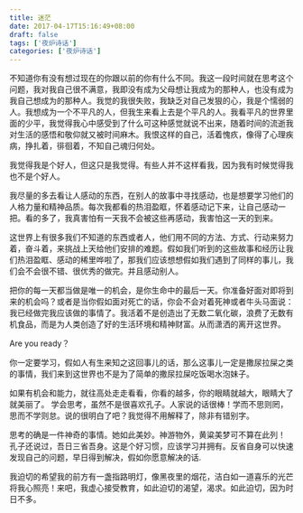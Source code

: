 ```yaml
---
title: 迷茫
date: 2017-04-17T15:16:49+08:00 
draft: false
tags: ['夜炉诗话']
categories: ['夜炉诗话']
---
```


不知道你有没有想过现在的你跟以前的你有什么不同。我这一段时间就在思考这个问题，我对我自己很不满意，我即没有成为父母想让我成为的那种人，也没有成为我自己想成为的那种人。我觉的我很失败，我缺乏对自己发狠的心，我是个懦弱的人。我想成为一个不平凡的人，但我生来看上去是个平凡的人。我看平凡的世界里面的少平，我觉得我心中感受到了什么可这种感觉就说不出来，随着时间的流逝我对生活的感悟和敬仰就又被时间麻木。我恨这样的自己，活着愧疚，像得了心理疾病，挣扎着，徘徊着，不知自己魂归何处。
<!-- more -->
我觉得我是个好人，但这只是我觉得。有些人并不这样看我，因为我有时候觉得我也不是个好人。  

我尽量的多去看让人感动的东西，在别人的故事中寻找感动，也是想要学习他们的人格力量和精神品质。每次我都看的热泪盈眶，怀着感动记下来，让自己感动一把。看的多了，我真害怕有一天我不会被这些再感动，我害怕这一天的到来。   

这世界上有很多我们不知道的东西或者人，他们用不同的方法、方式、行动来努力着，奋斗着，来挑战上天给他们安排的难题。假如我们听到的这些故事和经历让我们热泪盈眶、感动的稀里哗啦了，那我们应该想想假如我们遇到了同样的事儿，我们会不会很不错、很优秀的做完。并且感动别人。
 
把你的每一天都当做是唯一的机会，是你生命中的最后一天。你准备好面对即将到来的机会吗？或者是当你假如面对死亡的话，你会不会对着死神或者牛头马面说：我已经做完我应该做的事情了。我活着不是创造出了无数二氧化碳，浪费了无数有机食品，而是为人类创造了好的生活环境和精神财富。从而潇洒的离开这世界。  

Are you ready？   

你一定要学习，假如人有生来知之这回事儿的话，那么这事儿一定是撒尿拉屎之类的事情，我们来到这世界也不是为了简单的撒尿拉屎吃饭喝水泡妹子。  

如果有机会和能力，就往高处走走看看，你看的越多，你的眼睛就越大，眼睛大了就美丽了。 学会思考，虽然不是很喜欢孔子。人家说的话很棒！学而不思则罔，思而不学则怠。说的很明白了吧？我觉得不用解释了，除非有错别字。  

思考的确是一件神奇的事情。她如此美妙。神游物外，黄粱美梦可不算在此列！ 孔子还说过，吾日三省吾身。这是个好习惯，应该学习并拥有。反省自身可以快速发现自己的问题，早日得到解决，假如你愿意解决的话.   

我迫切的希望我的前方有一盏指路明灯，像黑夜里的烟花，洁白如一道喜乐的光芒将我心照亮！来吧，我虚心接受教育，如此迫切的渴望，渴求。如此迫切，因为时日不多。
